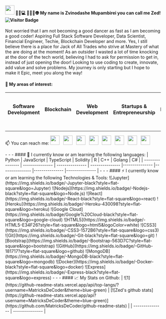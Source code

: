 #### <img src="https://raw.githubusercontent.com/MartinHeinz/MartinHeinz/master/wave.gif" width="30px"> 🙋‍♂️💻 👨‍💻😎👽 My name is Zvinodashe Mupambirei you can call me Zed! ![Visitor Badge](https://visitor-badge.laobi.icu/badge?page_id=MatricksDeCoder.MatricksDeCoder)

Not worried that I am not becoming a good dancer as fast as I am becoming a good coder! Aspiring Full Stack Software Developer, Data Scientist, Financial Engineer, Techie, Blockchain Developer and more. Yes, I still believe there is a place for Jack of All Trades who strive at Mastery of what the are doing at the moment! As an outsider I wasted a lot of time knocking at the door of the tech world, believing I had to ask for permission to get in, instead of just opening the door! Looking to use coding to create, innovate, add value and solve problems. My journey is only starting but I hope to make it Epic, meet you along the way!

#### 📖 My areas of interest:
| Software Development | Blockchain      | Web Development | Startups & Entrepreneurship | Fintech        |   Actuarial    |   Data Science & Machine Learning |      
| ---------------      | --------------- | --------------- | ---------------             |--------------- |--------------- |---------------  |
- - -   
<p>
📫 You can reach me:
<a href="https://twitter.com/Zed_Developer"><img height="30" src="https://res.cloudinary.com/matricksdecoder/image/upload/v1605068053/Twitter_rf1qt0.png"></a>&nbsp;&nbsp;
<a href="https://www.linkedin.com/in/matricksdecoder/"><img height="30" src="https://res.cloudinary.com/matricksdecoder/image/upload/v1605068515/LinkedIn_apa4np.png"></a>&nbsp;&nbsp;
<a href="https://www.kaggle.com/matricksdecoder"><img height="30" src="https://res.cloudinary.com/matricksdecoder/image/upload/v1605068767/Kaggle_ae6wk6.png"></a>&nbsp;&nbsp;
<a href="https://www.freecodecamp.org/matricksdecoder"><img height="30" src="https://res.cloudinary.com/matricksdecoder/image/upload/v1502609084/fccicon_o5jith.png"></a>&nbsp;&nbsp;
<a href="https://www.instagram.com/selfisself/"><img height="30" src="https://res.cloudinary.com/matricksdecoder/image/upload/v1605068922/Instagram_zd77tz.png"></a>&nbsp;&nbsp;
<a href="https://t.me/zizvino"><img height="30" src="https://res.cloudinary.com/matricksdecoder/image/upload/v1605072080/Telegram_iu1tln.png"></a>&nbsp;&nbsp;
<a href="https://www.facebook.com/MatricksDecoder/"><img height="30" src="https://res.cloudinary.com/matricksdecoder/image/upload/v1605069383/Facebook_tchsb3.png"></a>&nbsp;&nbsp;
<a href="https://matricksdecoder.hashnode.dev/"><img height="30" src="https://res.cloudinary.com/matricksdecoder/image/upload/v1605069648/Hashnode_mex4sx.png"></a>&nbsp;&nbsp;
</p>
- - -
#### 🌱 I currently know or am learning the following languages:
| Python          | JavaScript      | TypeScript      | Solidity        | R              |   C++          |   Golang        |   C#            |
| --------------- | --------------- | --------------- | --------------- |--------------- |--------------- |---------------  |---------------  |
- - -
#### ⚡ I currently know or am learning the following Technologies & Tools:
![Jupyter](https://img.shields.io/badge/-Jupyter-black?style=flat-square&logo=Jupyter) ![Nodejs](https://img.shields.io/badge/-Nodejs-black?style=flat-square&logo=Node.js) ![React](https://img.shields.io/badge/-React-black?style=flat-square&logo=react) ![Heroku](https://img.shields.io/badge/-Heroku-430098?style=flat-square&logo=heroku) ![Google Cloud](https://img.shields.io/badge/Google%20Cloud-black?style=flat-square&logo=google-cloud) ![HTML5](https://img.shields.io/badge/-HTML5-E34F26?style=flat-square&logo=html5&logoColor=white) ![CSS3](https://img.shields.io/badge/-CSS3-1572B6?style=flat-square&logo=css3) ![Git](https://img.shields.io/badge/-Git-black?style=flat-square&logo=git) ![Bootstrap](https://img.shields.io/badge/-Bootstrap-563D7C?style=flat-square&logo=bootstrap) ![GitHub](https://img.shields.io/badge/-GitHub-181717?style=flat-square&logo=github) ![MongoDB](https://img.shields.io/badge/-MongoDB-black?style=flat-square&logo=mongodb) ![Docker](https://img.shields.io/badge/-Docker-black?style=flat-square&logo=docker) ![Express](https://img.shields.io/badge/-Express-black?style=flat-square&logo=express)
- - -
#### 📈 My Stats on Github:
| ![1](https://github-readme-stats.vercel.app/api/top-langs/?username=MatricksDeCoder&theme=blue-green)          | [![Zed's github stats](https://github-readme-stats.vercel.app/api?username=MatricksDeCoder&theme=blue-green)](https://github.com/MatricksDeCoder/github-readme-stats)      | 
| ---------------                                                                                                | --------------- | 





